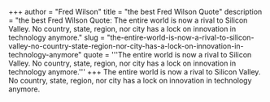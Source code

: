 +++
author = "Fred Wilson"
title = "the best Fred Wilson Quote"
description = "the best Fred Wilson Quote: The entire world is now a rival to Silicon Valley. No country, state, region, nor city has a lock on innovation in technology anymore."
slug = "the-entire-world-is-now-a-rival-to-silicon-valley-no-country-state-region-nor-city-has-a-lock-on-innovation-in-technology-anymore"
quote = '''The entire world is now a rival to Silicon Valley. No country, state, region, nor city has a lock on innovation in technology anymore.'''
+++
The entire world is now a rival to Silicon Valley. No country, state, region, nor city has a lock on innovation in technology anymore.
